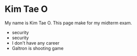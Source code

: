 Kim Tae O
======

My name is Kim Tae O. This page make for my midterm exam.
 * security
 * security
 * I don't have any career
 * Galtron is shooting game